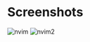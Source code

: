 # Screenshots
![nvim](https://user-images.githubusercontent.com/87162330/137949911-14229960-8760-4829-b89c-41311fabb4be.png)
![nvim2](https://user-images.githubusercontent.com/87162330/137949463-49a0db7f-4506-4beb-a06a-fb7250e550af.png)
